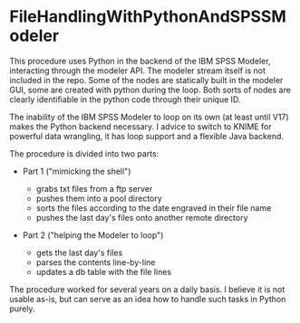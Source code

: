 # FileHandlingWithPythonAndSPSSModeler

This procedure uses Python in the backend of the IBM SPSS Modeler, interacting through the modeler API. The modeler stream itself is not included in the repo. Some of the nodes are statically built in the modeler GUI, some are created with python during the loop. Both sorts of nodes are clearly identifiable in the python code through their unique ID. 

The inability of the IBM SPSS Modeler to loop on its own (at least until V17) makes the Python backend necessary. I advice to switch to KNIME for powerful data wrangling, it has loop support and a flexible Java backend.

The procedure is divided into two parts:

- Part 1 ("mimicking the shell")
  - grabs txt files from a ftp server
  - pushes them into a pool directory
  - sorts the files according to the date engraved in their file name
  - pushes the last day's files onto another remote directory
  
- Part 2 ("helping the Modeler to loop")
  - gets the last day's files
  - parses the contents line-by-line
  - updates a db table with the file lines
 
The procedure worked for several years on a daily basis. I believe it is not usable as-is, but can serve as an idea how to handle such tasks in Python purely.

